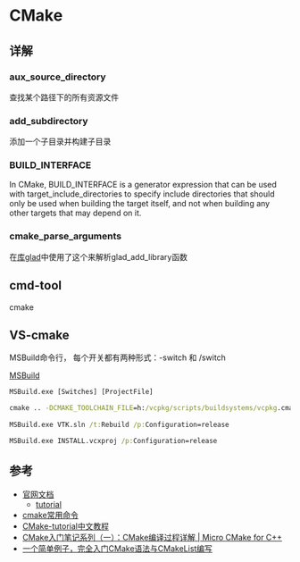 # CMake 

## 详解

### aux_source_directory
查找某个路径下的所有资源文件

### add_subdirectory

添加一个子目录并构建子目录

### BUILD_INTERFACE
In CMake, BUILD_INTERFACE is a generator expression that can be used with target_include_directories to specify include directories that should only be used when building the target itself, and not when building any other targets that may depend on it.

### cmake_parse_arguments
在[库glad](https://github.com/Dav1dde/glad)中使用了这个来解析glad_add_library函数

## cmd-tool

cmake 


## VS-cmake 

MSBuild命令行， 每个开关都有两种形式：-switch 和 /switch

[MSBuild](https://docs.microsoft.com/zh-cn/visualstudio/msbuild/msbuild-command-line-reference?view=vs-2019)

```bat
MSBuild.exe [Switches] [ProjectFile]
```


```bat
cmake .. -DCMAKE_TOOLCHAIN_FILE=h:/vcpkg/scripts/buildsystems/vcpkg.cmake -DVCPKG_TARGET_TRIPLET=x64-windows -G "Visual Studio 15 Win64"
    
MSBuild.exe VTK.sln /t:Rebuild /p:Configuration=release

MSBuild.exe INSTALL.vcxproj /p:Configuration=release

```

## 参考
- [官网文档](https://cmake.org/cmake/help/latest/index.html)
    - [tutorial](https://cmake.org/cmake/help/latest/guide/tutorial/index.html)
- [cmake常用命令](https://zhuanlan.zhihu.com/p/315768216)
- [CMake-tutorial中文教程](https://www.cnblogs.com/lnlin/p/16576418.html)
- [CMake入门笔记系列（一）：CMake编译过程详解 | Micro CMake for C++](https://zhuanlan.zhihu.com/p/620839692)
- [一个简单例子，完全入门CMake语法与CMakeList编写](https://zhuanlan.zhihu.com/p/630144233)